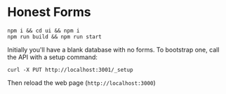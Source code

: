 # Honest Forms

```
npm i && cd ui && npm i
npm run build && npm run start 
```

Initially you'll have a blank database with no forms. To bootstrap one,
call the API with a setup command:

```
curl -X PUT http://localhost:3001/_setup
```

Then reload the web page (`http://localhost:3000`)

